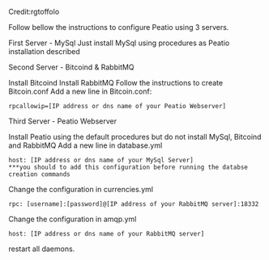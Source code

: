 Credit:rgtoffolo

Follow bellow the instructions to configure Peatio using 3 servers.

First Server - MySql
Just install MySql using procedures as Peatio installation described

Second Server - Bitcoind & RabbitMQ

Install Bitcoind
Install RabbitMQ
Follow the instructions to create Bitcoin.conf
Add a new line in Bitcoin.conf:

    rpcallowip=[IP address or dns name of your Peatio Webserver]
Third Server - Peatio Webserver

Install Peatio using the default procedures but do not install MySql, Bitcoind and RabbitMQ
Add a new line in database.yml

    host: [IP address or dns name of your MySql Server]
    ***you should to add this configuration before running the databse creation commands
Change the configuration in currencies.yml

    rpc: [username]:[password]@[IP address of your RabbitMQ server]:18332 
Change the configuration in amqp.yml

    host: [IP address or dns name of your RabbitMQ server]
restart all daemons.
